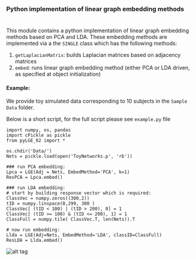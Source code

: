 ### Python implementation of linear graph embedding methods
#
# 
# 
#

This module contains a python implementation of linear graph embedding methods based on PCA and LDA.
These embedding methods are implemented via a the `SINGLE` class which has the following methods:

1. `getLaplacianMatrix`: builds Laplacian matrices based on adjacency matrices
2. `embed`: runs linear graph embedding method (either PCA or LDA driven, as specified at object initialization)

#### Example:
We provide toy simulated data corresponding to 10 subjects in the `Sample Data` folder. 

Below is a short script, for the full script please see `example.py` file 

```
import numpy, os, pandas
import cPickle as pickle
from pyLGE_02 import *

os.chdir('Data/')
Nets = pickle.load(open('ToyNetworks.p', 'rb'))

### run PCA embedding:
Lpca = LGE(Adj = Nets, EmbedMethod='PCA', k=1)
ResPCA = Lpca.embed()

### run LDA embedding:
# start by building response vector which is required:
ClassVec = numpy.zeros((300,2))
tID = numpy.linspace(0,299, 300 )
ClassVec[ (tID < 100) | (tID > 200), 0] = 1
ClassVec[ (tID >= 100) & (tID <= 200), 1] = 1
ClassFull = numpy.tile( ClassVec.T, len(Nets)).T

# now run embedding:
Llda = LGE(Adj=Nets, EmbedMethod='LDA', classID=ClassFull) 
ResLDA = Llda.embed()
```

![alt tag](https://raw.githubusercontent.com/piomonti/pyLGE/blob/master/ExampleFig.png)
